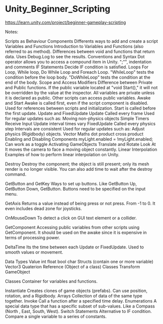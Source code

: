 # Unity_Beginner_Scripting
https://learn.unity.com/project/beginner-gameplay-scripting

Notes:

Scripts as Behaviour Components
Differents ways to add and create a script
Variables and Functions
Introduction to Variables and Functions (also referred to as method). Differences between void and functions that return data. Uses Debug.Log to see the results.
Conventions and Syntax
Dot operator allows you to access a compound item in Unity. ";"", indentation and comments
IF Statements
Decide IF condition is satisfied.
Loops
For Loop, While loop, Do While Loop and Foreach Loop.
"WhileLoop" tests the condition before the loop body.
"DoWhileLoop" tests the condition at the end of the body.
Scope and Access Modifiers
Difference between Private and Public functions. If the public variable located at "void Start()," it will not be overridden by the value at the inspector. All variables are private unless it is declared as public. Other scripts can access public variables.
Awake and Start
Awake is called first, even if the script component is disabled. Used for references between scripts and initialization. Start is called before the first update.
Update and FixedUpdate
Update
Called every frame
Used for regular updates such as:
Moving non-physics objects
Simple Timers
Receive Input
Update interval times vary
FixedUpdate
Called every physics step
Intervals are consistent
Used for regular updates such as:
Adjust physics (Rigidbody) objects.
Vector Maths
dot product
cross product
Enabling and Disabling Components
myLight.enabled = !myLight.enabled;
Can work as a toggle
Activating GameObjects
Translate and Rotate
Look At
It moves the camera to face a moving object constantly. 
Linear Interpolation
Examples of how to perform linear interpolation on Unity.

Destroy
Destroy the component; the object is still present; only its mesh render is no longer visible. You can also add time to wait after the destroy command.

GetButton and GetKey
Ways to set up buttons. Like GetButton Up, GetButton Down, GetButton. Buttons need to be specified on the input menu.

GetAxis
Returns a value instead of being press or not press. From -1 to 0. It even includes dead zone for joysticks.

OnMouseDown
To detect a click on GUI text element or a collider.

GetComponent
Accessing public variables from other scripts using GetComponent. It should be used on the awake since it is expensive in terms of processing power.

DeltaTime
Its the time between each Update or FixedUpdate. Used to smooth values or movement.

Data Types
Value
int
float
bool
char
Structs (contain one or more variable)
Vector3
Quaterion 
Reference (Object of a class)
Classes
Transform
GameObject

Classes
Container for variables and functions.

Instantiate
Creates clones of game objects (prefabs). Can use position, rotation, and a Rigidbody.
Arrays
Collection of data of the same type together.
Invoke
Call a function after a specified time delay.
Enumerations
A special data type that has a specific subset of sub-values. Like a Compass (North , East, South, West).
Switch Statements
Alternative to IF condition. Compare a single variable to a series of constants.
